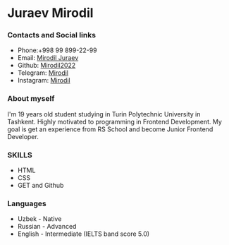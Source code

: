 # Juraev Mirodil #

### Contacts and Social links ###


- Phone:+998 99 899-22-99
- Email: [Mirodil Juraev](juraevmirodil@gmail.com)
- Github: [Mirodil2022](https://github.com/Mirodil2022)
- Telegram: [Mirodil](https://t.me/Dj_Miraj)
- Instagram: [Mirodil](https://www.instagram.com/dj_mirodil/)

### About myself ###

I'm 19 years old student studying in Turin Polytechnic University in Tashkent. Highly motivated to programming in Frontend Development. My goal is get an experience from RS School and become Junior Frontend Developer.

### SKILLS ###

- HTML
- CSS
- GET and Github


### Languages ###

- Uzbek - Native 
- Russian - Advanced
- English - Intermediate (IELTS band score 5.0)
